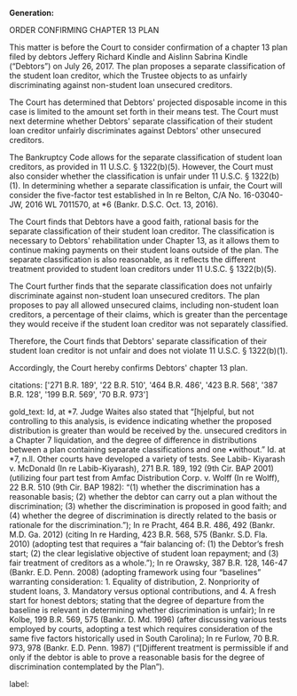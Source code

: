 **Generation:**

 

<answer>

ORDER CONFIRMING CHAPTER 13 PLAN

This matter is before the Court to consider confirmation of a chapter 13 plan filed by debtors Jeffery Richard Kindle and Aislinn Sabrina Kindle (“Debtors”) on July 26, 2017. The plan proposes a separate classification of the student loan creditor, which the Trustee objects to as unfairly discriminating against non-student loan unsecured creditors.

The Court has determined that Debtors' projected disposable income in this case is limited to the amount set forth in their means test. The Court must next determine whether Debtors' separate classification of their student loan creditor unfairly discriminates against Debtors' other unsecured creditors.

The Bankruptcy Code allows for the separate classification of student loan creditors, as provided in 11 U.S.C. § 1322(b)(5). However, the Court must also consider whether the classification is unfair under 11 U.S.C. § 1322(b)(1). In determining whether a separate classification is unfair, the Court will consider the five-factor test established in In re Belton, C/A No. 16-03040-JW, 2016 WL 7011570, at *6 (Bankr. D.S.C. Oct. 13, 2016).

The Court finds that Debtors have a good faith, rational basis for the separate classification of their student loan creditor. The classification is necessary to Debtors' rehabilitation under Chapter 13, as it allows them to continue making payments on their student loans outside of the plan. The separate classification is also reasonable, as it reflects the different treatment provided to student loan creditors under 11 U.S.C. § 1322(b)(5).

The Court further finds that the separate classification does not unfairly discriminate against non-student loan unsecured creditors. The plan proposes to pay all allowed unsecured claims, including non-student loan creditors, a percentage of their claims, which is greater than the percentage they would receive if the student loan creditor was not separately classified.

Therefore, the Court finds that Debtors' separate classification of their student loan creditor is not unfair and does not violate 11 U.S.C. § 1322(b)(1).

Accordingly, the Court hereby confirms Debtors' chapter 13 plan.



citations: ['271 B.R. 189', '22 B.R. 510', '464 B.R. 486', '423 B.R. 568', '387 B.R. 128', '199 B.R. 569', '70 B.R. 973']

gold_text: Id, at *7. Judge Waites also stated that “[hjelpful, but not controlling to this analysis, is evidence indicating whether the proposed distribution is greater than would be received by the. unsecured creditors in a Chapter 7 liquidation, and the degree of difference in distributions between a plan containing separate classifications and one •without.” Id. at *7, n.ll. Other courts have developed a variety of tests. See Labib- Kiyarash v. McDonald (In re Labib-Kiyarash), 271 B.R. 189, 192 (9th Cir. BAP 2001) (utilizing four part test from Amfac Distribution Corp. v. Wolff (In re Wolff), 22 B.R. 510 (9th Cir. BAP 1982): “(1) whether the discrimination has a reasonable basis; (2) whether the debtor can carry out a plan without the discrimination; (3) whether the discrimination is proposed in good faith; and (4) whether the degree of discrimination is directly related to the basis or rationale for the discrimination.”); In re Pracht, 464 B.R. 486, 492 (Bankr. M.D. Ga. 2012) (citing In re Harding, 423 B.R. 568, 575 (Bankr. S.D. Fla. 2010) (adopting test that requires a “fair balancing of: (1) the Debtor’s fresh start; (2) the clear legislative objective of student loan repayment; and (3) fair treatment of creditors as a whole.”); In re Orawsky, 387 B.R. 128, 146-47 (Bankr. E.D. Penn. 2008) (adopting framework using four “baselines” warranting consideration: 1. Equality of distribution, 2. Nonpriority of student loans, 3. Mandatory versus optional contributions, and 4. A fresh start for honest debtors; stating that the degree of departure from the baseline is relevant in determining whether discrimination is unfair); In re Kolbe, 199 B.R. 569, 575 (Bankr. D. Md. 1996) (after discussing various tests employed by courts, adopting a test which requires consideration of the same five factors historically used in South Carolina); In re Furlow, 70 B.R. 973, 978 (Bankr. E.D. Penn. 1987) (“[Djifferent treatment is permissible if and only if the debtor is able to prove a reasonable basis for the degree of discrimination contemplated by the Plan”).

label: 